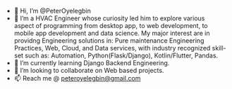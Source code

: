 - 👋 Hi, I’m @PeterOyelegbin
- 👀 I’m a HVAC Engineer whose curiosity led him to explore various aspect of programming from desktop app, to web development, to mobile app development and data science. My major interest are in providng Engineering solutions in: Pure maintenance Engineering Practices, Web, Cloud, and Data services, with industry recognized skill-set such as: Automation, Python(Flask/Django), Kotlin/Flutter, Pandas.
- 🌱 I’m currently learning Django Backend Engineering.
- 💞️ I’m looking to collaborate on Web based projects.
- 📫 Reach me @ peteroyelegbin@gmail.com

<!---
PeterOyelegbin/PeterOyelegbin is a ✨ special ✨ repository because its `README.md` (this file) appears on your GitHub profile.
You can click the Preview link to take a look at your changes.
--->

